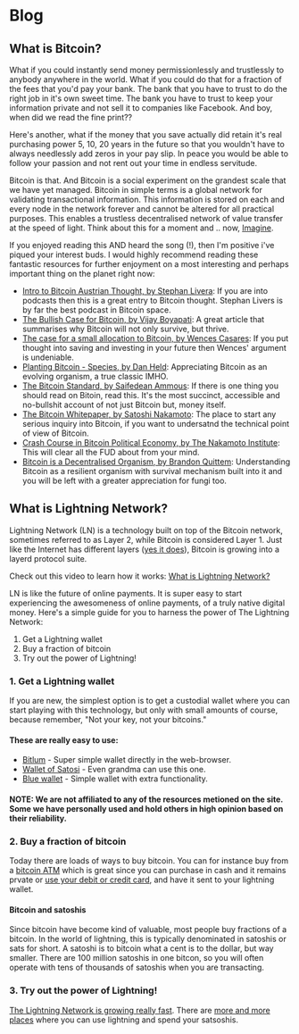 # Blog


## What is Bitcoin?

What if you could instantly send money permissionlessly and trustlessly to anybody anywhere in the world. What if you could do that for a fraction of the fees that you'd pay your bank. The bank that you have to trust to do the right job in it's own sweet time. The bank you have to trust to keep your information private and not sell it to companies like Facebook. And boy, when did we read the fine print??

Here's another, what if the money that you save actually did retain it's real purchasing power 5, 10, 20 years in the future so that you wouldn't have to always needlessly add zeros in your pay slip. In peace you would be able to follow your passion and not rent out your time in endless servitude.

Bitcoin is that. And Bitcoin is a social experiment on the grandest scale that we have yet managed. Bitcoin in simple terms is a global network for validating transactional information. This information is stored on each and every node in the network forever and cannot be altered for all practical purposes. This enables a trustless decentralised network of value transfer at the speed of light. Think about this for a moment and .. now, <a href="https://www.youtube.com/watch?v=VOgFZfRVaww">Imagine</a>.

If you enjoyed reading this AND heard the song (!), then I'm positive i've piqued your interest buds. I would highly recommend reading these fantastic resources for further enjoyment on a most interesting and perhaps important thing on the planet right now:

* <a href="https://stephanlivera.com/episode/71">Intro to Bitcoin Austrian Thought, by Stephan Livera</a>: If you are into podcasts then this is a great entry to Bitcoin thought. Stephan Livers is by far the best podcast in Bitcoin space.
* <a href="https://medium.com/@vijayboyapati/the-bullish-case-for-bitcoin-6ecc8bdecc1">The Bullish Case for Bitcoin, by Vijay Boyapati</a>: A great article that summarises why Bitcoin will not only survive, but thrive.
* <a href="https://www.kanaandkatana.com/valuation-depot-contents/2019/4/11/the-case-for-a-small-allocation-to-bitcoin">The case for a small allocation to Bitcoin, by Wences Casares</a>: If you put thought into saving and investing in your future then Wences' argument is undeniable.
* <a href="https://medium.com/@danhedl/planting-bitcoin-sound-money-72e80e40ff62">Planting Bitcoin - Species, by Dan Held</a>: Appreciating Bitcoin as an evolving organism, a true classic IMHO.
* <a href="https://amzn.to/2L95bJW">The Bitcoin Standard, by Saifedean Ammous</a>: If there is one thing you should read on Bitoin, read this. It's the most succinct, accessible and no-bullshit account of not just Bitcoin but, money itself.
* <a href="https://bitcoin.org/bitcoin.pdf">The Bitcoin Whitepaper, by Satoshi Nakamoto</a>: The place to start any serious inquiry into Bitcoin, if you want to undersatnd the technical point of view of Bitcoin.
* <a href="https://nakamotoinstitute.org/crash-course/">Crash Course in Bitcoin Political Economy, by The Nakamoto Institute</a>: This will clear all the FUD about from your mind.
* <a href="https://medium.com/@BrandonQuittem/bitcoin-is-a-decentralized-organism-mycelium-part-1-3-6ec58cdcfaa6">Bitcoin is a Decentralised Organism, by Brandon Quittem</a>: Understanding Bitcoin as a resilient organism with survival mechanism built into it and you will be left with a greater appreciation for fungi too.

## What is Lightning Network?

Lightning Network (LN) is a technology built on top of the Bitcoin network, sometimes referred to as Layer 2, while Bitcoin is considered Layer 1. Just like the Internet has different layers (<a href="https://en.wikipedia.org/wiki/Internet_layer">yes it does</a>), Bitcoin is growing into a layerd protocol suite.

Check out this video to learn how it works: <a href="https://www.youtube.com/watch?v=rrr_zPmEiME">What is Lightning Network?</a>

LN is like the future of online payments. It is super easy to start experiencing the awesomeness of online payments, of a truly native digital money. Here's a simple guide for you to harness the power of The Lightning Network:

1. Get a Lightning wallet
2. Buy a fraction of bitcoin
3. Try out the power of Lightning!

### 1. Get a Lightning wallet

If you are new, the simplest option is to get a custodial wallet where you can start playing with this technology, but only with small amounts of course, because remember, "Not your key, not your bitcoins."

#### These are really easy to use:

* <a href="https://bitlum.io/">Bitlum</a> - Super simple wallet directly in the web-browser.
* <a href="https://www.walletofsatoshi.com/">Wallet of Satosi</a> - Even grandma can use this one.
* <a href="https://bluewallet.io/">Blue wallet</a> - Simple wallet with extra functionality.

#### NOTE: We are not affiliated to any of the resources metioned on the site. Some we have personally used and hold others in high opinion based on their reliability.

### 2. Buy a fraction of bitcoin

Today there are loads of ways to buy bitcoin. You can for instance buy from a <a href="https://coinatmradar.com/bitcoin-atm-near-me/">bitcoin ATM</a> which is great since you can purchase in cash and it remains prvate or <a href="https://www.bitpremier.com/buy-bitcoins">use your debit or credit card</a>, and have it sent to your lightning wallet.

#### Bitcoin and satoshis

Since bitcoin have become kind of valuable, most people buy fractions of a bitcoin. In the world of lightning, this is typically denominated in satoshis or sats for short. A satoshi is to bitcoin what a cent is to the dollar, but way smaller. There are 100 million satoshis in one bitcon, so you will often operate with tens of thousands of satoshis when you are transacting.

### 3. Try out the power of Lightning!

<a href="https://explorer.acinq.co/">The Lightning Network is growing really fast</a>. There are <a href="https://lightningnetworkstores.com/">more and more places</a> where you can use lightning and spend your satsoshis.
